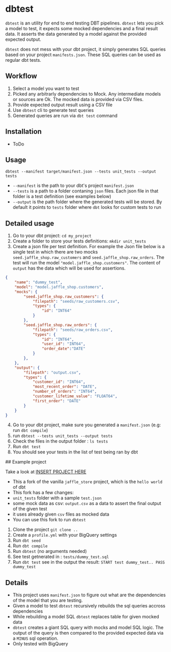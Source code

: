  # dbtest
 
`dbtest` is an utility for end to end testing DBT pipelines. `dbtest` lets you pick a model to test, it expects some mocked dependencies and a final result data. It asserts the data generated by a model  against the provided expected output.

`dbtest` does not mess with your dbt project, it simply generates SQL queries based on your project `manifests.json`. These SQL queries can be used as regular dbt tests.

## Workflow
  
1. Select a model you want to test
2. Picked any arbitrarly dependencies to Mock. Any intermediate models or sources are Ok. The mocked data is provided via CSV files.
3. Provide expected output result using a CSV file
4. Use `dbtest` cli to generate test queries
5. Generated queries are run via `dbt test` command


## Installation
- ToDo

## Usage
`dbtest --manifest target/manifest.json --tests unit_tests --output tests`

- `--manifest` is the path to your dbt's project `manifest.json`
- `--tests` is a path to a folder contaning `json` files. Each json file in that folder is a test definition (see examples below)
- `--output` is the path folder where the generated tests will be stored. By default it points to `tests` folder where `dbt` looks for custom tests to run


## Detailed usage

1. Go to your dbt project: `cd my_project`
2. Create a folder to store your tests definitions: `mkdir unit_tests`
3. Create a json file per test definition. For example the Json file below is a single test in which there are two mocks `seed.jaffle_shop.raw_customers` and  `seed.jaffle_shop.raw_orders`. The test will run the model `"model.jaffle_shop.customers"`. The content of `output` has the data which will be used for assertions.

``` json
{
    "name": "dummy_test",
    "model": "model.jaffle_shop.customers",
    "mocks": {
        "seed.jaffle_shop.raw_customers": {
            "filepath": "seeds/raw_customers.csv",
            "types": {
                "id": "INT64"
            }
        },
        "seed.jaffle_shop.raw_orders": {
            "filepath": "seeds/raw_orders.csv",
            "types": {
                "id": "INT64",
                "user_id": "INT64",
                "order_date":"DATE"
            }
        },   
    },
    "output": {
        "filepath": "output.csv",
        "types": {
            "customer_id": "INT64",
            "most_recent_order": "DATE",
            "number_of_orders": "INT64",
            "customer_lifetime_value": "FLOAT64",
            "first_order": "DATE"
        }
    }
}

```

4. Go to your dbt project, make sure you generated a `manifest.json` (e.g: run `dbt compile`)
5. run `dbtest --tests unit_tests --output tests`
6. Check the files in the output folder : `ls tests`
7. Run `dbt test` 
8. You should see your tests in the list of test being ran by dbt

## Example project

Take a look at [INSERT PROJECT HERE]()
- This a fork of the vanilla `jaffle_store` project,  which is the `hello world` of dbt
- This fork has a few changes:
 - `unit_tests` folder with a sample `test.json`
 - some mock data as csv: `output.csv` as a data to assert the final output of the given test
 - it uses already given `csv` files as mocked data
- You can use this fork to run `dbtest`

1. Clone the project `git clone ..`
2. Create a `profile.yml` with your BigQuery settings
3. Run `dbt seed`
4. Run `dbt compile`
5. Run `dbtest` (no arguments needed)
6. See test getnerated in : `tests/dummy_test.sql`
7. Run `dbt test` see in the output the result: `START test dummy_test.. PASS dummy_test`


## Details

- This project uses `manifest.json` to figure out what are the dependencies of the model that you are testing.
- Given a model to test `dbtest` recursively rebuilds the sql queries accross dependencies
- While rebuilding a model SQL `dbtest` replaces table for given mocked data
- `dbtest` creates a giant SQL query with mocks and model SQL logic. The output of the query is then compared to the provided expected data via a `MINUS` sql operation.
- Only tested with BigQuery 
